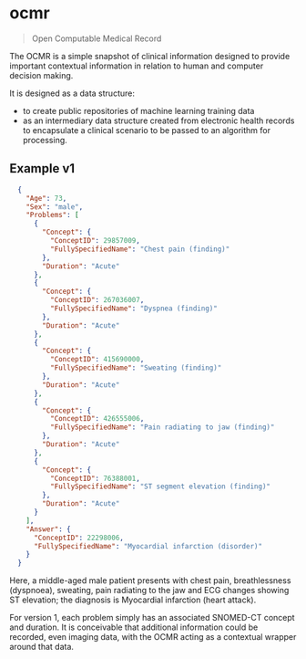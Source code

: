 # ocmr

> Open Computable Medical Record


The OCMR is a simple snapshot of clinical information designed to provide important contextual information in relation to human and computer decision making.

It is designed as a data structure:

* to create public repositories of machine learning training data
* as an intermediary data structure created from electronic health records to encapsulate a clinical scenario to be passed to an algorithm for processing.


## Example v1

```json
  {
    "Age": 73,
    "Sex": "male",
    "Problems": [
      {
        "Concept": {
          "ConceptID": 29857009,
          "FullySpecifiedName": "Chest pain (finding)"
        },
        "Duration": "Acute"
      },
      {
        "Concept": {
          "ConceptID": 267036007,
          "FullySpecifiedName": "Dyspnea (finding)"
        },
        "Duration": "Acute"
      },
      {
        "Concept": {
          "ConceptID": 415690000,
          "FullySpecifiedName": "Sweating (finding)"
        },
        "Duration": "Acute"
      },
      {
        "Concept": {
          "ConceptID": 426555006,
          "FullySpecifiedName": "Pain radiating to jaw (finding)"
        },
        "Duration": "Acute"
      },
      {
        "Concept": {
          "ConceptID": 76388001,
          "FullySpecifiedName": "ST segment elevation (finding)"
        },
        "Duration": "Acute"
      }
    ],
    "Answer": {
      "ConceptID": 22298006,
      "FullySpecifiedName": "Myocardial infarction (disorder)"
    }
  }
```

Here, a middle-aged male patient presents with chest pain, breathlessness (dyspnoea), sweating, pain radiating to the jaw and ECG changes showing ST elevation; the diagnosis is Myocardial infarction (heart attack). 

For version 1, each problem simply has an associated SNOMED-CT concept and duration. It is conceivable that additional information could be recorded, even imaging data, with the OCMR acting as a contextual wrapper around that data.



